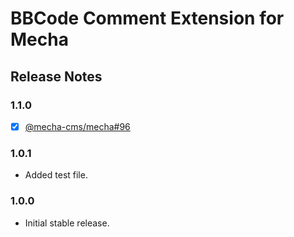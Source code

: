 BBCode Comment Extension for Mecha
==================================

Release Notes
-------------

### 1.1.0

 - [x] [@mecha-cms/mecha#96](https://github.com/mecha-cms/mecha/issues/96)

### 1.0.1

 - Added test file.

### 1.0.0

 - Initial stable release.
